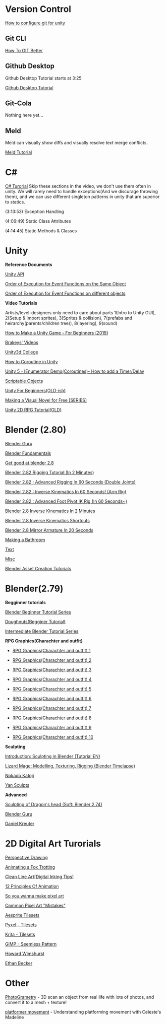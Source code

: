 # Version Control

[How to configure git for unity](https://sdsu-gco.github.io/How%20to%20configure%20git%20for%20unity.html#tool-configuration)

## Git CLI

[How To GIT Better](https://sdsu-gco.github.io/How%20to%20git%20better.html)

## Github Desktop

Github Desktop Tutorial starts at 3:25

[Github Desktop Tutorial](https://www.youtube.com/watch?v=qpXxcvS-g3g&feature=youtu.be&t=205)

## Git-Cola

Nothing here yet...

## Meld

Meld can visually show diffs and visually resolve text merge conflicts.

[Meld Tutorial](https://www.youtube.com/watch?v=rBep9HWsOHY)

# C#
[C# Turorial](https://www.youtube.com/watch?v=GhQdlIFylQ8)
Skip these sections in the video, we don't use them often in unity.  We will rarely need to handle exceptions(And we discurage throwing them), and we can use different singleton patterns in unity that are superior to statics.

(3:13:53) Exception Handling

(4:06:49) Static Class Attributes

(4:14:45) Static Methods & Classes


# Unity

**Reference Documents**

[Unity API](https://docs.unity3d.com/ScriptReference/)

[Order of Execution for Event Functions on the Same Object](https://docs.unity3d.com/Manual/ExecutionOrder.html)

[Order of Execution for Event Functions on different objects](https://forum.unity.com/threads/onenable-before-awake.361429/)

**Video Tutorials**

Artists/level-designers only need to care about parts 1(Intro to Unity GUI), 2(Setup & import sprites), 3(Sprites & collision), 7(prefabs and heirarchy(parents/children tree)), 8(layering), 9(sound)

[How to Make a Unity Game - For Beginners (2019)](https://www.youtube.com/watch?v=BL2u_6sSvcM&list=PLB5_EOMkLx_WCGalAUeKXA1I-qQqYY_Sk)

[Brakeys' Videos](https://www.youtube.com/user/Brackeys/videos)

[Unity3d College](https://www.youtube.com/channel/UCX_b3NNQN5bzExm-22-NVVg/videos)

[How to Coroutine in Unity](https://www.youtube.com/watch?v=qolMYyq0nX0)

[Unity 5 - IEnumerator Demo(Coroutines)- How to add a Timer/Delay](https://www.youtube.com/watch?v=lrmNnwhOjgM)

[Scriptable Objects](https://learn.unity.com/tutorial/introduction-to-scriptable-objects?signup=true#5cf187b7edbc2a31a3b9b123)

[Unity For Beginners(OLD-ish)](https://www.youtube.com/watch?v=j48LtUkZRjU&list=PLPV2KyIb3jR5QFsefuO2RlAgWEz6EvVi6)

[Making a Visual Novel for Free \[SERIES\]](https://www.youtube.com/watch?v=nnxZVU0qe5I&list=PLGSox0FgA5B7mApF1vhbspLj5NpzKedU6)

[Unity 2D RPG Tutorial(OLD)](https://www.youtube.com/watch?v=NNpLsimyu3I&list=PL_4rJ_acBNMH3SExL3yIOzaqj5IP5CJLC)

# Blender (2.80)

[Blender Guru](https://www.youtube.com/playlist?list=PLjEaoINr3zgH1JI7FtPX_Q9OGFhP-HCUV)

[Blender Fundamentals](https://www.youtube.com/playlist?list=PLa1F2ddGya_-UvuAqHAksYnB0qL9yWDO6)

[Get good at blender 2.8](https://www.youtube.com/playlist?list=PLn3ukorJv4vvv3ZpWJYvV5Tmvo7ISO-NN)

[Blender 2.82 Rigging Tutorial (In 2 Minutes)](https://www.youtube.com/watch?v=PFaqjwpGxOc)

[Blender 2.82 : Advanced Rigging In 60 Seconds (Double Joints)](https://youtu.be/JbQX8C3lrHE)

[Blender 2.82 : Inverse Kinematics In 60 Seconds! (Arm Rig)](https://www.youtube.com/watch?v=0bFrZn8xlLw)

[Blender 2.82 : Advanced Foot Pivot IK Rig (In 60 Seconds~)](https://www.youtube.com/watch?v=voYM3yyeZP4)

[Blender 2.8 Inverse Kinematics In 2 Minutes](https://www.youtube.com/watch?v=Pt3-mHBCoQk)

[Blender 2.8 Inverse Kinematics Shortcuts](https://www.youtube.com/watch?v=Cu5TozPfsD4)

[Blender 2.8 Mirror Armature In 20 Seconds](https://youtu.be/ovzG9T5KKso)

[Making a Bathroom](https://www.youtube.com/watch?v=lWio94317E0&list=PLbgzH4G34vWoX5ZyvDfwCxh3IlTAdsCln)

[Text](https://www.youtube.com/playlist?list=PLd-ZjLmoq7PB8gmhuwSliY14lZM9TS1Ic)

[Misc](https://www.youtube.com/playlist?list=PL4LMY-0urQYUCkYgK78OprpF7OKgo-hs2)

[Blender Asset Creation Tutorials](https://www.youtube.com/playlist?list=PL_EHvy49-b-MxWxpc6q11Yq9NV1pJTR8R)

# Blender(2.79)

**Begginner tutorials**

[Blender Beginner Tutorial Series](https://www.youtube.com/watch?v=d5luANNKuEc&list=PLs2aOcA-EaLNX5j2yxVQhEBpFgD3zDR9P&index=1)

[Doughnuts(Begginer Tutorial)](https://www.youtube.com/watch?v=JYj6e-72RDs)

[Intermediate Blender Tutorial Series](https://www.youtube.com/watch?v=yi87Dap_WOc&list=PLjEaoINr3zgHJVJF3T3CFUAZ6z11jKg6a)

**RPG Graphics(Charachter and outfit)**

- [RPG Graphics(Charachter and outfit) 1](https://youtu.be/aAO4C_8y0w8)
  
- [RPG Graphics(Charachter and outfit) 2](https://youtu.be/jp_SqjB0468)
  
- [RPG Graphics(Charachter and outfit) 3](https://youtu.be/nK2F-l8Wjbg)
  
- [RPG Graphics(Charachter and outfit) 4](https://youtu.be/gFf5eGCjUUg)
  
- [RPG Graphics(Charachter and outfit) 5](https://youtu.be/L3FJVQbnllc)
  
- [RPG Graphics(Charachter and outfit) 6](https://youtu.be/B_6xXNTB7dc)
  
- [RPG Graphics(Charachter and outfit) 7](https://youtu.be/rzau6SFcNOk)
  
- [RPG Graphics(Charachter and outfit) 8](https://youtu.be/NLYzM9jK1lA)
  
- [RPG Graphics(Charachter and outfit) 9](https://youtu.be/01gbRTk1Nbs)
  
- [RPG Graphics(Charachter and outfit) 10](https://youtu.be/4p5W9fShkCo)

**Sculpting**

[Introduction: Sculpting in Blender (Tutorial EN)](https://www.youtube.com/watch?v=tZnUgt659oI)

[Lizard Mage: Modelling, Texturing, Rigging (Blender Timelapse)](https://www.youtube.com/watch?v=6lqak2bFkpA)

[Nokado Katoji](https://www.youtube.com/channel/UC9oMeN2TPWsKveESiOFad3Q/videos)

[Yan Sculpts](https://www.youtube.com/channel/UCfjswDVU0XHyBN7UFG0Mi5Q/videos)

**Advanced**

[Sculpting of Dragon's head (Soft: Blender 2.74)](https://www.youtube.com/watch?v=LBtt6n0sah0)

[Blender Guru](https://www.youtube.com/user/AndrewPPrice/videos)

[Daniel Kreuter](https://www.youtube.com/user/MrLasla/videos)

# 2D Digital Art Turorials

[Perspective Drawing](https://youtu.be/upxBGNcryRs)

[Animating a Fox Trotting](https://youtu.be/yl3IX6hgNss)

[Clean Line Art[Digital Inking Tips]](https://youtu.be/NBE-RTFkXDk)

[12 Principles Of Animation](https://youtu.be/uDqjIdI4bF4)

[So you wanna make pixel art](https://youtu.be/wdz2IIuTBbs)

[Common Pixel Art "Mistakes"](https://youtu.be/R44hZgtqMI8)

[Aesprite Tilesets](https://youtu.be/btnH0x7_1g8)

[Pyxel - Tilesets](9https://youtu.be/_rSK6u4G1zQ0)

[Krita - Tilesets](https://www.youtube.com/watch?v=3KNj6g9jHeU)

[GIMP - Seemless Pattern](https://youtu.be/TKhs7F0hAik)

[Howard Wimshurst](https://www.youtube.com/user/HowardWimshurst/videos)

[Ethan Becker](https://www.youtube.com/user/ToBelgium/videos)

# Other
[PhotoGrametry](https://www.youtube.com/watch?v=k4NTf0hMjtY) - 3D scan an object from real life with lots of photos, and convert it to a mesh + texture!

[platformer movement](https://www.youtube.com/watch?v=yorTG9at90g) - Understanding platforming movement with Celeste's Madeline
